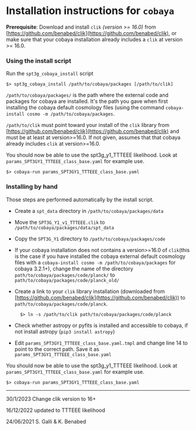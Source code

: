 # Installation instructions for `cobaya`

**Prerequisite**:
Download and install `clik` _(version >= 16.0)_ from [https://github.com/benabed/clik](https://github.com/benabed/clik), or make sure that your cobaya installation already includes a `clik` at version >= 16.0.

### Using the install script
Run the `spt3g_cobaya_install` script 
	
	$> spt3g_cobaya_install /path/to/cobaya/packages [/path/to/clik]

`/path/to/cobaya/packages/` is the path where the external code and packages for cobaya are installed. It's the path you gave when first installing the cobaya default cosmology files (using the command `cobaya-install cosmo -m /path/to/cobaya/packages`.
	
`/path/to/clik` must point toward your install of the `clik` library from [https://github.com/benabed/clik](https://github.com/benabed/clik) and must be at least at version>=16.0. If not given, assumes that that cobaya already includes `clik` at version>=16.0.


You should now be able to use the spt3g_y1_TTTEEE likelihood. Look at `params_SPT3GY1_TTTEEE_class_base.yaml` for example use.

	$> cobaya-run params_SPT3GY1_TTTEEE_class_base.yaml

### Installing by hand
Those steps are performed automatically by the install script.

- Create a `spt_data` directory in `/path/to/cobaya/packages/data`
- Move the `SPT3G_Y1_v1_TTTEEE.clik` to `/path/to/cobaya/packages/data/spt_data`
- Copy the `SPT3G_Y1` directory to `/path/to/cobaya/packages/code`
- If your cobaya installation does not contains a version>=16.0 of `clik`(this is the case if you have installed the cobaya external default cosmology files with a `cobaya-install cosmo -m /path/to/cobaya/packages` for cobaya 3.2.1+), change the name of the directory `path/to/cobaya/packages/code/planck/` to  `path/to/cobaya/packages/code/planck_old/` 
- Create a link to your `clik` library installation (downloaded from [https://github.com/benabed/clik](https://github.com/benabed/clik)) to `path/to/cobaya/packages/code/planck`.

		$> ln -s /path/to/clik path/to/cobaya/packages/code/planck
	
- Check whether astropy or pyfits is installed and accessible to cobaya, if not install astropy (`pip3 install astropy`)

- Edit `params_SPT3GY1_TTTEEE_class_base.yaml.tmpl` and  change line 14 to point to the correct path. Save it as `params_SPT3GY1_TTTEEE_class_base.yaml`

You should now be able to use the spt3g_y1_TTTEEE likelihood. Look at `params_SPT3GY1_TTTEEE_class_base.yaml` for example use.

	$> cobaya-run params_SPT3GY1_TTTEEE_class_base.yaml

----------
30/1/2023
Change clik version to 16+

16/12/2022
updated to TTTEEE likelihood

24/06/2021
S. Galli & K. Benabed 

